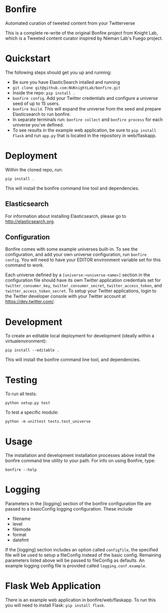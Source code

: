 # Bonfire

Automated curation of tweeted content from your Twitterverse


This is a complete re-write of the original Bonfire project from Knight Lab, which is a Tweeted content curator inspired by Nieman Lab's Fuego project.

# Quickstart

The following steps should get you up and running:

 * Be sure you have ElasticSearch intalled and running
 * `git clone git@github.com:NUKnightLab/bonfire.git`
 * Inside the repo: `pip install .`
 * `bonfire config`. Add your Twitter credentials and configure a universe seed of up to 15 users.
 * `bonfire build`. This will expand the universe from the seed and prepare Elasticsearch to run bonfire.
 * In separate terminals run: `bonfire collect` and `bonfire process` for each universe you've defined.
 * To see results in the example web application, be sure to `pip install Flask` and run `app.py` that is located in the repository in web/flaskapp.

# Deployment

Within the cloned repo, run:

```
pip install .
```

This will install the bonfire command line tool and dependencies.


## Elasticsearch

For information about installing Elasticsearch, please go to http://elasticsearch.org.

## Configuration

Bonfire comes with some example universes built-in. To see the configuration, and add your own universe configuration, run `bonfire config`. You will need to have your EDITOR environment variable set for this command to work.

Each universe defined by a `[universe:<universe-name>]` section in the configuration file should have its own Twitter application credentials set for `twitter_consumer_key`, `twitter_consumer_secret`, `twitter_access_token`, and `twitter_access_token_secret`. To setup your Twitter applications, login to the Twitter developer console with your Twitter account at https://dev.twitter.com/.


# Development

To create an editable local deployment for development (ideally within
a virtualenvironment):

```
pip install --editable .
```

This will install the bonfire command line tool, and dependencies.


# Testing

To run all tests:

    python setup.py test

To test a specific module:

    python -m unittest tests.test_universe

# Usage

The installation and development installation processes above install the bonfire command line utility to your path. For info on using Bonfire, type:

```
bonfire --help
```

# Logging
Parameters in the [logging] section of the bonfire configuration file are passed to a basicConfig logging configuration. These include

 * filename
 * level
 * filemode
 * format
 * datefmt

If the [logging] section includes an option called `configfile`, the specified file will be used to setup a fileConfig instead of the basic config. Remaining parameters listed above will be passed to fileConfig as defaults. An example logging config file is provided called `logging.conf.example`.

# Flask Web Application

There is an example web application in bonfire/web/flaskapp. To run this you will need to install Flask: `pip install flask`.
